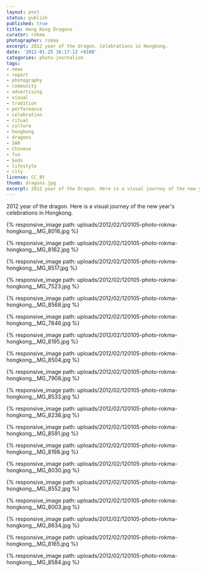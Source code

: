 ```yaml
---
layout: post
status: publish
published: true
title: Hong Kong Dragons
curator: rokma
photographer: rokma
excerpt: 2012 year of the dragon. Celebrations in Hongkong.
date: '2012-01-25 16:17:12 +0100'
categories: photo-journalism
tags:
- news
- report
- photography
- community
- advertising
- visual
- tradition
- performance
- celebration
- ritual
- culture
- hongkong
- dragons
- SAR
- Chinese
- fun
- Gods
- lifestyle
- city
license: CC_BY
thumb: dragons.jpg
excerpt: 2012 year of the Dragon. Here is a visual journey of the new year's celebrations in Hongkong. A big Parade and massive fireworks which is hard to miss.
---
```


2012 year of the dragon. Here is a visual journey of the new year's celebrations in Hongkong.

{% responsive_image path: uploads/2012/02/120105-photo-rokma-hongkong__MG_8016.jpg %}

{% responsive_image path: uploads/2012/02/120105-photo-rokma-hongkong__MG_8162.jpg %}

{% responsive_image path: uploads/2012/02/120105-photo-rokma-hongkong__MG_8517.jpg %}

{% responsive_image path: uploads/2012/02/120105-photo-rokma-hongkong__MG_7523.jpg %}

{% responsive_image path: uploads/2012/02/120105-photo-rokma-hongkong__MG_8568.jpg %}

{% responsive_image path: uploads/2012/02/120105-photo-rokma-hongkong__MG_7846.jpg %}

{% responsive_image path: uploads/2012/02/120105-photo-rokma-hongkong__MG_8195.jpg %}

{% responsive_image path: uploads/2012/02/120105-photo-rokma-hongkong__MG_8504.jpg %}

{% responsive_image path: uploads/2012/02/120105-photo-rokma-hongkong__MG_7908.jpg %}

{% responsive_image path: uploads/2012/02/120105-photo-rokma-hongkong__MG_8533.jpg %}

{% responsive_image path: uploads/2012/02/120105-photo-rokma-hongkong__MG_8238.jpg %}

{% responsive_image path: uploads/2012/02/120105-photo-rokma-hongkong__MG_8591.jpg %}

{% responsive_image path: uploads/2012/02/120105-photo-rokma-hongkong__MG_8198.jpg %}

{% responsive_image path: uploads/2012/02/120105-photo-rokma-hongkong__MG_8030.jpg %}

{% responsive_image path: uploads/2012/02/120105-photo-rokma-hongkong__MG_8552.jpg %}

{% responsive_image path: uploads/2012/02/120105-photo-rokma-hongkong__MG_8003.jpg %}

{% responsive_image path: uploads/2012/02/120105-photo-rokma-hongkong__MG_8634.jpg %}

{% responsive_image path: uploads/2012/02/120105-photo-rokma-hongkong__MG_8165.jpg %}

{% responsive_image path: uploads/2012/02/120105-photo-rokma-hongkong__MG_8584.jpg %}
